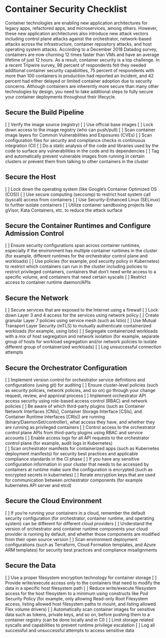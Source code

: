 # Container Security Checklist

Container technologies are enabling new application architectures for legacy apps, refactored apps, and microservices, among others. However, these new application architectures also introduce new attack vectors including control plane attacks against the orchestrator, network-based attacks across the infrastructure, container repository attacks, and host operating system attacks. According to a December 2018 Datadog survey, containers are now churning 12 times faster than VMs and have an average lifetime of just 12 hours. As a result, container security is a top challenge. In a recent Tripwire survey, 98 percent of respondents felt they needed additional container security capabilities, 75 percent of respondents with more than 100 containers in production had reported an incident, and 42 percent had either delayed or limited container adoption due to security concerns. Although containers are inherently more secure than many other technologies by design, you need to take additional steps to fully secure your container deployments throughout their lifecycle. 

## Secure the Build Pipeline

[ ] Verify the image source (registry)
[ ] Use official base images 
[ ] Lock down access to the image registry (who can push/pull) 
[ ] Scan container image layers for Common Vulnerabilities and Exposures (CVEs) 
[ ] Scan configuration files for security and compliance checks in continuous integration (CI)
[ ] Do a static analysis of the code and libraries used by the code to surface any vulnerabilities in the code and its dependencies
[ ] Tag and automatically prevent vulnerable images from running in certain clusters or prevent them from talking to other containers in the cluster 


## Secure the Host
[ ] Lock down the operating system (like Google’s Container Optimized OS (COS)) 
[ ] Use secure computing (seccomp) to restrict host system call (syscall) access from containers
[ ] Use Security-Enhanced Linux (SELinux) to further isolate containers 
[ ] Utilize container sandboxing projects like gVisor, Kata Containers, etc. to reduce the attack surface


## Secure the Container Runtimes and Configure Admission Control

[ ] Ensure security configurations span across container runtimes, especially if the environment has multiple container runtimes in the cluster (for example, different runtimes for the orchestrator control plane and workloads)
[ ] Use policies (for example, pod security policy in Kubernetes) to restrict which containers can run in the cluster including policies to restrict privileged containers, containers that don’t need write access to a specific volume, and containers that need certain syscalls
[ ] Restrict access to container runtime daemon/APIs


## Secure the Network 

[ ] Secure services that are exposed to the Internet using a firewall 
[ ] Lock down Layer 3 and 4 access for the services using network policy
[ ] Create granular Layer 7 policies using service mesh (such as Istio)
[ ] Use Mutual Transport Layer Security (mTLS) to mutually authenticate containerized workloads (for example, using Istio)
[ ] Segregate containerized workloads with a mix of host segregation and network isolation (for example, separate group of hosts for workload segregation and/or network policies to isolate different group of containerized workloads) 
[ ] Log unsuccessful connection attempts

## Secure the Orchestrator Configuration

[ ] Implement version control for orchestrator service definitions and configurations (using git) for auditing
[ ] Ensure cluster-level policies (such as security policies, network policies, and so on) go through your change request, review, and approval process
[ ] Implement orchestrator API access security using role-based access control (RBAC) and network policies
[ ] Be aware of which third-party plugins (such as Container Network Interfaces [CNIs], Container Storage Interface [CSIs], and Container Runtime Interfaces [CRIs]) are running (binary/DaemonSet/controller), what access they have, and whether they are running as privileged containers
[ ] Control access to the orchestrator control plane APIs from third-party plugins using RBAC and service accounts
[ ] Enable access logs for all API requests to the orchestrator control plane (for example, audit logs in Kubernetes)  
[ ] Scan orchestrator manifests for containerized apps (such as Kubernetes deployment manifests) for security best practices and applicable compliance standards in the CI phase 
[ ] If you have any sensitive configuration information in your cluster that needs to be accessed by containers at runtime make sure the configuration is encrypted (such as encrypted secrets in kubernetes)
[ ] Rorate encryption keys that are used for communication between orchestrator components (for example kubernetes API server and etcd)


## Secure the Cloud Environment

[ ] If you’re running your containers in a cloud, remember the default security configuration (for orchestrator, container runtime, and operating system) can be different for different cloud providers 
[ ] Understand the version of orchestrator and container runtime components your cloud provider is running by default, and whether those components are modified from their open source version
[ ] Scan environment deployment configurations (such as Terraform, Cloud Formation templates, and Azure ARM templates) for security best practices and compliance misalignments 


## Secure the Data

[ ] Use a proper filesystem encryption technology for container storage
[ ] Provide write/execute access only to the containers that need to modify the data in a specific host filesystem path
[ ] Reduce write/execute filesystem access for the host filesystem to a minimum using constructs like Pod Security Policy (for example, only allowing Read-only Root Filesystem access, listing allowed host filesystem paths to mount, and listing allowed Flex volume drivers) 
[ ] Automatically scan container images for sensitive data such as tokens, private keys, and so on, before pushing them to a container registry (can be done locally and in CI) 
[ ] Limit storage related syscalls and capabilities to prevent runtime privilege escalation 
[ ] Log all successful and unsuccessful attempts to access sensitive data  
